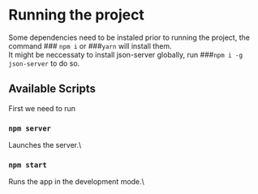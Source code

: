 # Running the project

Some dependencies need to be instaled prior to running the project, the command ### `npm i` or ###`yarn` will install them.\
It might be neccessaty to install json-server globally, run ###`npm i -g json-server` to do so.

## Available Scripts

First we need to run
### `npm server`

Launches the server.\ 

### `npm start`

Runs the app in the development mode.\
